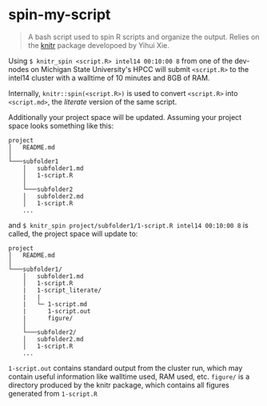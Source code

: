 # spin-my-script

> A bash script used to spin R scripts and organize the output. Relies on the [knitr](https://github.com/yihui/knitr) package developoed by Yihui Xie.

Using `$ knitr_spin <script.R> intel14 00:10:00 8`
from one of the dev-nodes on Michigan State University's HPCC will submit `<script.R>` to the intel14 cluster with a walltime of 10 minutes and 8GB of RAM.

Internally, `knitr::spin(<script.R>)` is used to convert `<script.R>` into `<script.md>`, the *literate* version of the same script.

Additionally your project space will be updated. Assuming your project space looks something like this:

```
project
│   README.md    
│
└───subfolder1
    │   subfolder1.md
    │   1-script.R
    │
    └───subfolder2
    │   subfolder2.md
    │   1-script.R
    ...
```

and `$ knitr_spin project/subfolder1/1-script.R intel14 00:10:00 8` is called, the project space will update to:

```
project
│   README.md    
│
└───subfolder1/
    │   subfolder1.md
    │   1-script.R
    |	1-script_literate/
    |	|
    |	└─ 1-script.md
    |      1-script.out
    |	   figure/
    │
    └───subfolder2/
    │   subfolder2.md
    │   1-script.R
    ...
```


`1-script.out` contains standard output from the cluster run, which may contain useful information like walltime used, RAM used, etc. `figure/` is a directory produced by the knitr package, which contains all figures generated from `1-script.R`